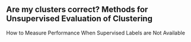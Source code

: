 ## Are my clusters correct? Methods for Unsupervised Evaluation of Clustering

How to Measure Performance When Supervised Labels are Not Available
